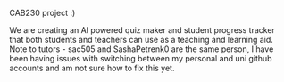 CAB230 project :)

We are creating an AI powered quiz maker and student progress tracker that both students and teachers can use as a teaching and learning aid.
Note to tutors - sac505 and SashaPetrenk0 are the same person, I have been having issues with switching between my personal and uni github accounts and am not sure how to fix this yet. 
